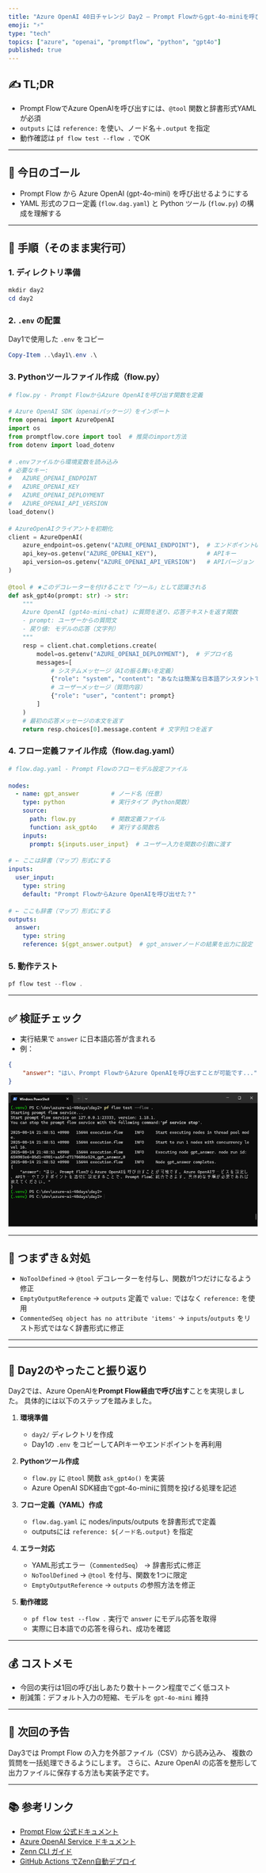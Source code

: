 ```yaml
---
title: "Azure OpenAI 40日チャレンジ Day2 — Prompt Flowからgpt-4o-miniを呼び出す"
emoji: "⚡"
type: "tech"
topics: ["azure", "openai", "promptflow", "python", "gpt4o"]
published: true
---
```


## ✍️ TL;DR
- Prompt FlowでAzure OpenAIを呼び出すには、`@tool` 関数と辞書形式YAMLが必須
- `outputs` には `reference:` を使い、ノード名＋`.output` を指定
- 動作確認は `pf flow test --flow .` でOK

---

## 🧭 今日のゴール
- Prompt Flow から Azure OpenAI (gpt-4o-mini) を呼び出せるようにする
- YAML 形式のフロー定義 (`flow.dag.yaml`) と Python ツール (`flow.py`) の構成を理解する

---

## 🔧 手順（そのまま実行可）

### 1. ディレクトリ準備
```powershell
mkdir day2
cd day2
```

### 2. `.env` の配置
Day1で使用した `.env` をコピー
```powershell
Copy-Item ..\day1\.env .\
```

### 3. Pythonツールファイル作成（flow.py）
```python
# flow.py - Prompt FlowからAzure OpenAIを呼び出す関数を定義

# Azure OpenAI SDK（openaiパッケージ）をインポート
from openai import AzureOpenAI
import os
from promptflow.core import tool  # 推奨のimport方法
from dotenv import load_dotenv

# .envファイルから環境変数を読み込み
# 必要なキー:
#   AZURE_OPENAI_ENDPOINT
#   AZURE_OPENAI_KEY
#   AZURE_OPENAI_DEPLOYMENT
#   AZURE_OPENAI_API_VERSION
load_dotenv()

# AzureOpenAIクライアントを初期化
client = AzureOpenAI(
    azure_endpoint=os.getenv("AZURE_OPENAI_ENDPOINT"),  # エンドポイントURL
    api_key=os.getenv("AZURE_OPENAI_KEY"),              # APIキー
    api_version=os.getenv("AZURE_OPENAI_API_VERSION")   # APIバージョン（例: 2024-07-18）
)

@tool # ★このデコレーターを付けることで「ツール」として認識される
def ask_gpt4o(prompt: str) -> str:
    """
    Azure OpenAI (gpt4o-mini-chat) に質問を送り、応答テキストを返す関数
    - prompt: ユーザーからの質問文
    - 戻り値: モデルの応答（文字列）
    """
    resp = client.chat.completions.create(
        model=os.getenv("AZURE_OPENAI_DEPLOYMENT"),  # デプロイ名
        messages=[
            # システムメッセージ（AIの振る舞いを定義）
            {"role": "system", "content": "あなたは簡潔な日本語アシスタントです。"},
            # ユーザーメッセージ（質問内容）
            {"role": "user", "content": prompt}
        ]
    )
    # 最初の応答メッセージの本文を返す
    return resp.choices[0].message.content # 文字列1つを返す
```

### 4. フロー定義ファイル作成（flow.dag.yaml）
```yaml
# flow.dag.yaml - Prompt Flowのフローモデル設定ファイル

nodes:
  - name: gpt_answer         # ノード名（任意）
    type: python             # 実行タイプ（Python関数）
    source:
      path: flow.py          # 関数定義ファイル
      function: ask_gpt4o    # 実行する関数名
    inputs:
      prompt: ${inputs.user_input}  # ユーザー入力を関数の引数に渡す

# ← ここは辞書（マップ）形式にする
inputs:
  user_input:
    type: string
    default: "Prompt FlowからAzure OpenAIを呼び出せた？"

# ← ここも辞書（マップ）形式にする
outputs:
  answer:
    type: string
    reference: ${gpt_answer.output}  # gpt_answerノードの結果を出力に設定
```

### 5. 動作テスト
```powershell
pf flow test --flow .
```

---

## ✅ 検証チェック

- 実行結果で `answer` に日本語応答が含まれる  
- 例：
```json
{
    "answer": "はい、Prompt FlowからAzure OpenAIを呼び出すことが可能です..."
}
```

![pf flow test 結果スクリーンショット](/images/day2/pf_flow_test_result.png)

---

## 🧯 つまずき＆対処

- `NoToolDefined` → `@tool` デコレーターを付与し、関数が1つだけになるよう修正
- `EmptyOutputReference` → `outputs` 定義で `value:` ではなく `reference:` を使用
- `CommentedSeq object has no attribute 'items'` → `inputs`/`outputs` をリスト形式ではなく辞書形式に修正

---


---

## 📌 Day2のやったこと振り返り

Day2では、Azure OpenAIを**Prompt Flow経由で呼び出す**ことを実現しました。
具体的には以下のステップを踏みました。

1. **環境準備**
   - `day2/` ディレクトリを作成
   - Day1の `.env` をコピーしてAPIキーやエンドポイントを再利用

2. **Pythonツール作成**
   - `flow.py` に `@tool` 関数 `ask_gpt4o()` を実装
   - Azure OpenAI SDK経由でgpt-4o-miniに質問を投げる処理を記述

3. **フロー定義（YAML）作成**
   - `flow.dag.yaml` に nodes/inputs/outputs を辞書形式で定義
   - outputsには `reference: ${ノード名.output}` を指定

4. **エラー対応**
   - YAML形式エラー（`CommentedSeq`） → 辞書形式に修正
   - `NoToolDefined` → `@tool` を付与、関数を1つに限定
   - `EmptyOutputReference` → `outputs` の参照方法を修正

5. **動作確認**
   - `pf flow test --flow .` 実行で `answer` にモデル応答を取得
   - 実際に日本語での応答を得られ、成功を確認

---

## 💰 コストメモ
- 今回の実行は1回の呼び出しあたり数十トークン程度でごく低コスト
- 削減策：デフォルト入力の短縮、モデルを `gpt-4o-mini` 維持
---

## 🔮 次回の予告
Day3では Prompt Flow の入力を外部ファイル（CSV）から読み込み、
複数の質問を一括処理できるようにします。
さらに、Azure OpenAI の応答を整形して出力ファイルに保存する方法も実装予定です。

---

## 📚 参考リンク
- [Prompt Flow 公式ドキュメント](https://learn.microsoft.com/azure/ai-services/prompt-flow/overview)
- [Azure OpenAI Service ドキュメント](https://learn.microsoft.com/azure/ai-services/openai/)
- [Zenn CLI ガイド](https://zenn.dev/zenn/articles/install-zenn-cli)
- [GitHub Actions でZenn自動デプロイ](https://zenn.dev/zenn/articles/github-actions-auto-deploy)
